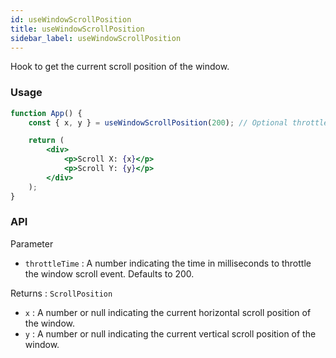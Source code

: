 ```yaml
---
id: useWindowScrollPosition
title: useWindowScrollPosition
sidebar_label: useWindowScrollPosition
---
```


Hook to get the current scroll position of the window.

### Usage

```jsx
function App() {
	const { x, y } = useWindowScrollPosition(200); // Optional throttle time

	return (
		<div>
			<p>Scroll X: {x}</p>
			<p>Scroll Y: {y}</p>
		</div>
	);
}
```

### API

Parameter

- `throttleTime` : A number indicating the time in milliseconds to throttle the window scroll event. Defaults to 200.

Returns : `ScrollPosition`

- `x` : A number or null indicating the current horizontal scroll position of the window.
- `y` : A number or null indicating the current vertical scroll position of the window.
